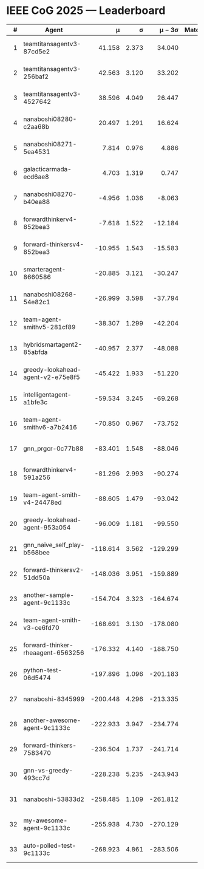 # IEEE CoG 2025 — Leaderboard

| # | Agent | μ | σ | μ − 3σ | Matches | Updated |
|---:|---|---:|---:|---:|---:|---|
| 1 | teamtitansagentv3-87cd5e2 | 41.158 | 2.373 | 34.040 | 660 | 2025-09-01 01:53 |
| 2 | teamtitansagentv3-256baf2 | 42.563 | 3.120 | 33.202 | 700 | 2025-09-01 01:53 |
| 3 | teamtitansagentv3-4527642 | 38.596 | 4.049 | 26.447 | 600 | 2025-09-01 01:53 |
| 4 | nanaboshi08280-c2aa68b | 20.497 | 1.291 | 16.624 | 720 | 2025-09-01 01:53 |
| 5 | nanaboshi08271-5ea4531 | 7.814 | 0.976 | 4.886 | 720 | 2025-09-01 01:53 |
| 6 | galacticarmada-ecd6ae8 | 4.703 | 1.319 | 0.747 | 780 | 2025-09-01 01:53 |
| 7 | nanaboshi08270-b40ea88 | -4.956 | 1.036 | -8.063 | 780 | 2025-09-01 01:53 |
| 8 | forwardthinkerv4-852bea3 | -7.618 | 1.522 | -12.184 | 731 | 2025-09-01 01:53 |
| 9 | forward-thinkersv4-852bea3 | -10.955 | 1.543 | -15.583 | 400 | 2025-09-01 01:53 |
| 10 | smarteragent-8660586 | -20.885 | 3.121 | -30.247 | 505 | 2025-09-01 01:53 |
| 11 | nanaboshi08268-54e82c1 | -26.999 | 3.598 | -37.794 | 960 | 2025-09-01 01:53 |
| 12 | team-agent-smithv5-281cf89 | -38.307 | 1.299 | -42.204 | 740 | 2025-09-01 01:53 |
| 13 | hybridsmartagent2-85abfda | -40.957 | 2.377 | -48.088 | 587 | 2025-09-01 01:53 |
| 14 | greedy-lookahead-agent-v2-e75e8f5 | -45.422 | 1.933 | -51.220 | 870 | 2025-09-01 01:53 |
| 15 | intelligentagent-a1bfe3c | -59.534 | 3.245 | -69.268 | 631 | 2025-09-01 01:53 |
| 16 | team-agent-smithv6-a7b2416 | -70.850 | 0.967 | -73.752 | 860 | 2025-09-01 01:53 |
| 17 | gnn_prgcr-0c77b88 | -83.401 | 1.548 | -88.046 | 680 | 2025-09-01 01:53 |
| 18 | forwardthinkerv4-591a256 | -81.296 | 2.993 | -90.274 | 540 | 2025-09-01 01:53 |
| 19 | team-agent-smith-v4-24478ed | -88.605 | 1.479 | -93.042 | 620 | 2025-09-01 01:53 |
| 20 | greedy-lookahead-agent-953a054 | -96.009 | 1.181 | -99.550 | 730 | 2025-09-01 01:53 |
| 21 | gnn_naive_self_play-b568bee | -118.614 | 3.562 | -129.299 | 320 | 2025-09-01 01:53 |
| 22 | forward-thinkersv2-51dd50a | -148.036 | 3.951 | -159.889 | 440 | 2025-09-01 01:53 |
| 23 | another-sample-agent-9c1133c | -154.704 | 3.323 | -164.674 | 680 | 2025-09-01 01:53 |
| 24 | team-agent-smith-v3-ce6fd70 | -168.691 | 3.130 | -178.080 | 620 | 2025-09-01 01:53 |
| 25 | forward-thinker-rheaagent-6563256 | -176.332 | 4.140 | -188.750 | 840 | 2025-09-01 01:53 |
| 26 | python-test-06d5474 | -197.896 | 1.096 | -201.183 | 580 | 2025-09-01 01:53 |
| 27 | nanaboshi-8345999 | -200.448 | 4.296 | -213.335 | 560 | 2025-09-01 01:53 |
| 28 | another-awesome-agent-9c1133c | -222.933 | 3.947 | -234.774 | 840 | 2025-09-01 01:53 |
| 29 | forward-thinkers-7583470 | -236.504 | 1.737 | -241.714 | 640 | 2025-09-01 01:53 |
| 30 | gnn-vs-greedy-493cc7d | -228.238 | 5.235 | -243.943 | 660 | 2025-09-01 01:53 |
| 31 | nanaboshi-53833d2 | -258.485 | 1.109 | -261.812 | 740 | 2025-09-01 01:53 |
| 32 | my-awesome-agent-9c1133c | -255.938 | 4.730 | -270.129 | 740 | 2025-09-01 01:53 |
| 33 | auto-polled-test-9c1133c | -268.923 | 4.861 | -283.506 | 900 | 2025-09-01 01:53 |

